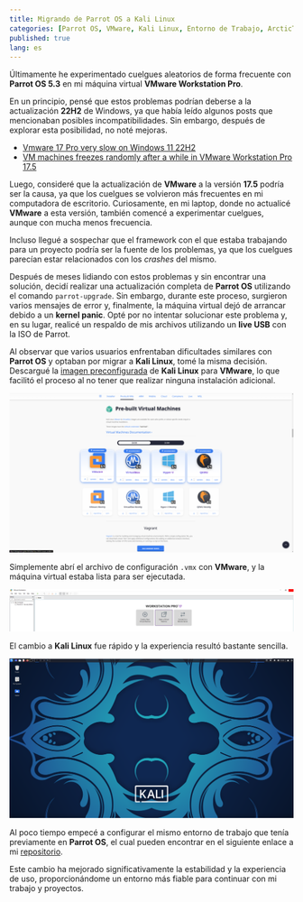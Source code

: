 ```yaml
---
title: Migrando de Parrot OS a Kali Linux
categories: [Parrot OS, VMware, Kali Linux, Entorno de Trabajo, ArcticTones]
published: true
lang: es
---
```


Últimamente he experimentado cuelgues aleatorios de forma frecuente con __Parrot OS 5.3__ en mi máquina virtual __VMware Workstation Pro__.

En un principio, pensé que estos problemas podrían deberse a la actualización __22H2__ de Windows, ya que había leído algunos posts que mencionaban posibles incompatibilidades. Sin embargo, después de explorar esta posibilidad, no noté mejoras.

* [Vmware 17 Pro very slow on Windows 11 22H2](https://communities.vmware.com/t5/VMware-Workstation-Pro/Vmware-17-Pro-very-slow-on-Windows-11-22H2/td-p/2946164)
* [VM machines freezes randomly after a while in VMware Workstation Pro 17.5](https://www.reddit.com/r/vmware/comments/17fc6t9/vm_machines_freezes_randomly_after_a_while_in/)

Luego, consideré que la actualización de __VMware__ a la versión __17.5__ podría ser la causa, ya que los cuelgues se volvieron más frecuentes en mi computadora de escritorio. Curiosamente, en mi laptop, donde no actualicé __VMware__ a esta versión, también comencé a experimentar cuelgues, aunque con mucha menos frecuencia.

Incluso llegué a sospechar que el framework con el que estaba trabajando para un proyecto podría ser la fuente de los problemas, ya que los cuelgues parecían estar relacionados con los _crashes_ del mismo.

Después de meses lidiando con estos problemas y sin encontrar una solución, decidí realizar una actualización completa de __Parrot OS__ utilizando el comando `parrot-upgrade`. Sin embargo, durante este proceso, surgieron varios mensajes de error y, finalmente, la máquina virtual dejó de arrancar debido a un __kernel panic__. Opté por no intentar solucionar este problema y, en su lugar, realicé un respaldo de mis archivos utilizando un __live USB__ con la ISO de Parrot.

Al observar que varios usuarios enfrentaban dificultades similares con __Parrot OS__ y optaban por migrar a __Kali Linux__,  tomé la misma decisión. Descargué la [imagen preconfigurada](https://www.kali.org/get-kali/#kali-virtual-machines) de __Kali Linux__ para __VMware__, lo que facilitó el proceso al no tener que realizar ninguna instalación adicional.

![](https://raw.githubusercontent.com/MateoNitro550/MateoNitro550.github.io/master/assets/2024-01-09-Migrando-de-Parrot-OS-a-Kali-Linux/1.png)

Simplemente abrí el archivo de configuración `.vmx` con __VMware__, y la máquina virtual estaba lista para ser ejecutada.

![](https://raw.githubusercontent.com/MateoNitro550/MateoNitro550.github.io/master/assets/2024-01-09-Migrando-de-Parrot-OS-a-Kali-Linux/2.png)

El cambio a __Kali Linux__ fue rápido y la experiencia resultó bastante sencilla. 

![](https://raw.githubusercontent.com/MateoNitro550/MateoNitro550.github.io/master/assets/2024-01-09-Migrando-de-Parrot-OS-a-Kali-Linux/3.png)

Al poco tiempo empecé a configurar el mismo entorno de trabajo que tenía previamente en __Parrot OS__, el cual pueden encontrar en el siguiente enlace a mi [repositorio](https://github.com/MateoNitro550/ArcticTones).

Este cambio ha mejorado significativamente la estabilidad y la experiencia de uso, proporcionándome un entorno más fiable para continuar con mi trabajo y proyectos.
